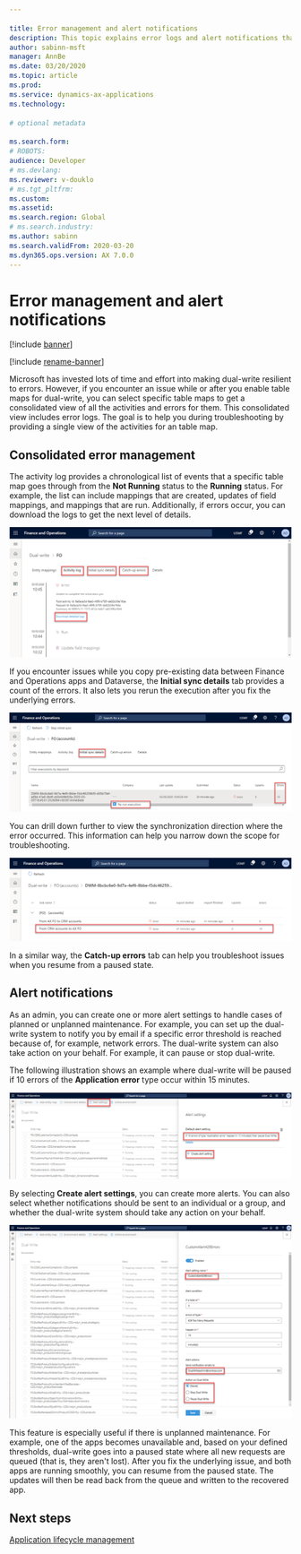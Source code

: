 ```yaml
---

title: Error management and alert notifications
description: This topic explains error logs and alert notifications that can help you troubleshoot issues.
author: sabinn-msft
manager: AnnBe
ms.date: 03/20/2020
ms.topic: article
ms.prod: 
ms.service: dynamics-ax-applications
ms.technology: 

# optional metadata

ms.search.form: 
# ROBOTS: 
audience: Developer
# ms.devlang: 
ms.reviewer: v-douklo
# ms.tgt_pltfrm: 
ms.custom:
ms.assetid: 
ms.search.region: Global
# ms.search.industry: 
ms.author: sabinn
ms.search.validFrom: 2020-03-20
ms.dyn365.ops.version: AX 7.0.0
---
```


# Error management and alert notifications

[!include [banner](../../includes/banner.md)]

[!include [rename-banner](~/includes/cc-data-platform-banner.md)]



Microsoft has invested lots of time and effort into making dual-write resilient to errors. However, if you encounter an issue while or after you enable table maps for dual-write, you can select specific table maps to get a consolidated view of all the activities and errors for them. This consolidated view includes error logs. The goal is to help you during troubleshooting by providing a single view of the activities for an table map.

## Consolidated error management

The activity log provides a chronological list of events that a specific table map goes through from the **Not Running** status to the **Running** status. For example, the list can include mappings that are created, updates of field mappings, and mappings that are run. Additionally, if errors occur, you can download the logs to get the next level of details.

![Viewing the activity log](media/activity-log.png)

If you encounter issues while you copy pre-existing data between Finance and Operations apps and Dataverse, the **Initial sync details** tab provides a count of the errors. It also lets you rerun the execution after you fix the underlying errors.

![Fixing errors and rerunning](media/fix-error-rerun.png)

You can drill down further to view the synchronization direction where the error occurred. This information can help you narrow down the scope for troubleshooting.

![Viewing the synchronization direction error](media/sync-direction-error.png)

In a similar way, the **Catch-up errors** tab can help you troubleshoot issues when you resume from a paused state.

## Alert notifications

As an admin, you can create one or more alert settings to handle cases of planned or unplanned maintenance. For example, you can set up the dual-write system to notify you by email if a specific error threshold is reached because of, for example, network errors. The dual-write system can also take action on your behalf. For example, it can pause or stop dual-write.

The following illustration shows an example where dual-write will be paused if 10 errors of the **Application error** type occur within 15 minutes.

![Creating one or more alert settings](media/create-alert-settings.png)

By selecting **Create alert settings**, you can create more alerts. You can also select whether notifications should be sent to an individual or a group, and whether the dual-write system should take any action on your behalf.

![Creating alerts and sending notifications](media/create-alert-notification.png)

This feature is especially useful if there is unplanned maintenance. For example, one of the apps becomes unavailable and, based on your defined thresholds, dual-write goes into a paused state where all new requests are queued (that is, they aren't lost). After you fix the underlying issue, and both apps are running smoothly, you can resume from the paused state. The updates will then be read back from the queue and written to the recovered app.

## Next steps

[Application lifecycle management](app-lifecycle-management.md)
